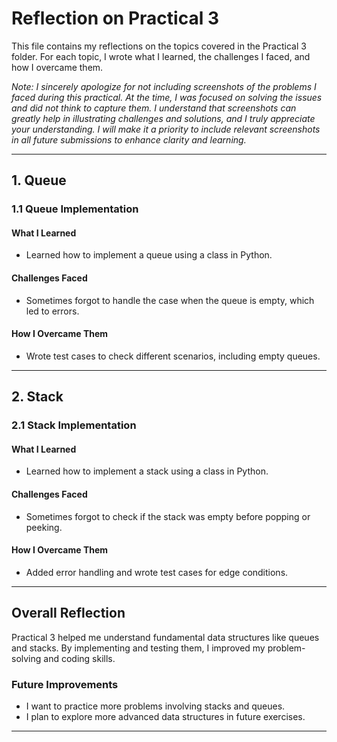 # Reflection on Practical 3

This file contains my reflections on the topics covered in the Practical 3 folder. For each topic, I wrote what I learned, the challenges I faced, and how I overcame them. 

*Note: I sincerely apologize for not including screenshots of the problems I faced during this practical. At the time, I was focused on solving the issues and did not think to capture them. I understand that screenshots can greatly help in illustrating challenges and solutions, and I truly appreciate your understanding. I will make it a priority to include relevant screenshots in all future submissions to enhance clarity and learning.*

---

## 1. Queue
### 1.1 Queue Implementation
#### What I Learned
- Learned how to implement a queue using a class in Python.
#### Challenges Faced
- Sometimes forgot to handle the case when the queue is empty, which led to errors.
#### How I Overcame Them
- Wrote test cases to check different scenarios, including empty queues.

---

## 2. Stack
### 2.1 Stack Implementation
#### What I Learned
- Learned how to implement a stack using a class in Python.
#### Challenges Faced
- Sometimes forgot to check if the stack was empty before popping or peeking.
#### How I Overcame Them
- Added error handling and wrote test cases for edge conditions.

---

##  Overall Reflection
Practical 3 helped me understand fundamental data structures like queues and stacks. By implementing and testing them, I improved my problem-solving and coding skills.

### Future Improvements
- I want to practice more problems involving stacks and queues.
- I plan to explore more advanced data structures in future exercises.

---